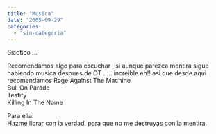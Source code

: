 ```yaml
---
title: "Musica"
date: "2005-09-29"
categories: 
  - "sin-categoria"
---
```


Sicotico ...

Recomendamos algo para escuchar , si aunque parezca mentira sigue habiendo musica despues de OT ..... increible eh!! asi que desde aqui recomendamos Rage Against The Machine  
Bull On Parade  
Testify  
Killing In The Name

Para ella:  
Hazme llorar con la verdad, para que no me destruyas con la mentira.
